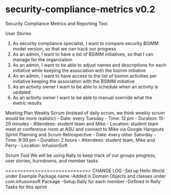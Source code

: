 security-compliance-metrics v0.2	
===========================

Security Compliance Metrics and Reporting Tool

User Stories
   1. As security compliance specialist, I want to compare security BSIMM model version, so that we can track our progress 
   2. As an admin, I want to have a list of BSIMM initiatives, so that I can manage for the organization
   3. As an admin, I want to be able to adjust names and descriptions for each initiative while keeping the association with the bsimm initiative 
   4. As an admin, I want to have access to the list of bsimm activities per initiative keeping the association with the BSIMM initiative 
   5. As an activity owner I want to be able to schedule when an activity is updated
   6. As an activity owner I want to be able to manual override what the metric results 

Meeting Plan
	Weekly Scrum (instead of daily scrum, we think weekly scrum would be more realistic)
	  - Date: every Tuesday
	  - Time: 12 pm
	  - Duration: 15-20 minutes
	  - Attendees: student team and Mike
	  - Location: student team meet at conference room at ASU and connect to Mike via Google Hangouts
	Sprint Planning and Scrum Retrospective
	  - Date: every other Saturday
	  - Time: 9:30 pm
	  - Duration: 2 hours
	  - Attendees: student team, Mike and Perry
	  - Location: InfusionSoft
	  
Scrum Tool 
	We will be using Rally to keep track of our groups progress, user stories, burndowns, and member tasks 
	

=============================
CHANGE LOG
-Set up Hello World under Example Package name
-Added in Domain Objects and classes under com.infusionsoft Package 
-Setup Rally for each member
-Defined in Rally Tasks for this sprint

